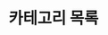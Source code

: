 ---
title : "카테고리 목록"
layout: categories
permalink: /categories/
author_profile : true
sidebar_main: true
---